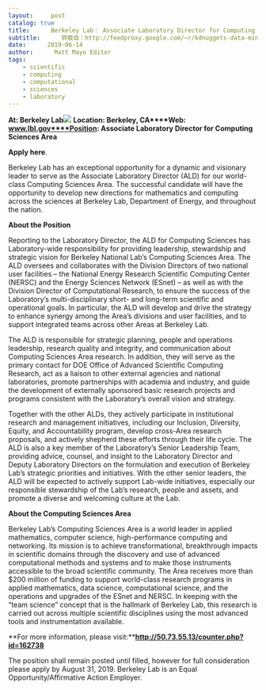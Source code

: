 ```yaml
---
layout:     post
catalog: true
title:      Berkeley Lab： Associate Laboratory Director for Computing Sciences Area [Berkeley, CA]
subtitle:      转载自：http://feedproxy.google.com/~r/kdnuggets-data-mining-analytics/~3/RtbQyPzQgp0/06-14-berkeley-lab-associate-laboratory-director.html
date:      2019-06-14
author:      Matt Mayo Editor
tags:
    - scientific
    - computing
    - computational
    - sciences
    - laboratory
---
```


**At: Berkeley Lab**![](https://creative.lbl.gov/wp-content/uploads/sites/23/2015/05/Berkeley_Lab_Logo_Large.png)
**Location: Berkeley, CA****Web: www.lbl.gov****Position: Associate Laboratory Director for Computing Sciences Area**

**Apply here**.

Berkeley Lab has an exceptional opportunity for a dynamic and visionary leader to serve as the Associate Laboratory Director (ALD) for our world-class Computing Sciences Area. The successful candidate will have the opportunity to develop new directions for mathematics and computing across the sciences at Berkeley Lab, Department of Energy, and throughout the nation.

**About the Position**

Reporting to the Laboratory Director, the ALD for Computing Sciences has Laboratory-wide responsibility for providing leadership, stewardship and strategic vision for Berkeley National Lab’s Computing Sciences Area. The ALD oversees and collaborates with the Division Directors of two national user facilities – the National Energy Research Scientific Computing Center (NERSC) and the Energy Sciences Network (ESnet) – as well as with the Division Director of Computational Research, to ensure the success of the Laboratory’s multi-disciplinary short- and long-term scientific and operational goals. In particular, the ALD will develop and drive the strategy to enhance synergy among the Area’s divisions and user facilities, and to support integrated teams across other Areas at Berkeley Lab.

The ALD is responsible for strategic planning, people and operations leadership, research quality and integrity, and communication about Computing Sciences Area research. In addition, they will serve as the primary contact for DOE Office of Advanced Scientific Computing Research, act as a liaison to other external agencies and national laboratories, promote partnerships with academia and industry, and guide the development of externally sponsored basic research projects and programs consistent with the Laboratory’s overall vision and strategy.

Together with the other ALDs, they actively participate in institutional research and management initiatives, including our Inclusion, Diversity, Equity, and Accountability program, develop cross-Area research proposals, and actively shepherd these efforts through their life cycle. The ALD is also a key member of the Laboratory’s Senior Leadership Team, providing advice, counsel, and insight to the Laboratory Director and Deputy Laboratory Directors on the formulation and execution of Berkeley Lab’s strategic priorities and initiatives. With the other senior leaders, the ALD will be expected to actively support Lab-wide initiatives, especially our responsible stewardship of the Lab’s research, people and assets, and promote a diverse and welcoming culture at the Lab.

**About the Computing Sciences Area**

Berkeley Lab’s Computing Sciences Area is a world leader in applied mathematics, computer science, high-performance computing and networking. Its mission is to achieve transformational, breakthrough impacts in scientific domains through the discovery and use of advanced computational methods and systems and to make those instruments accessible to the broad scientific community. The Area receives more than $200 million of funding to support world-class research programs in applied mathematics, data science, computational science, and the operations and upgrades of the ESnet and NERSC. In keeping with the “team science” concept that is the hallmark of Berkeley Lab, this research is carried out across multiple scientific disciplines using the most advanced tools and instrumentation available.

**For more information, please visit:****http://50.73.55.13/counter.php?id=162738**

The position shall remain posted until filled, however for full consideration please apply by August 31, 2019. Berkeley Lab is an Equal Opportunity/Affirmative Action Employer.
